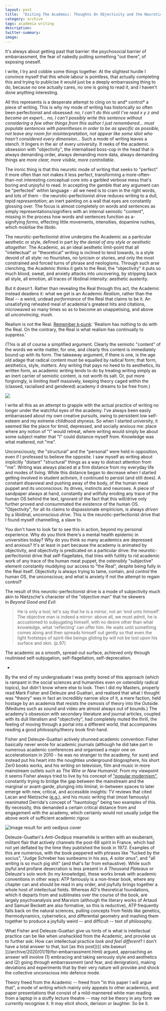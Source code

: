 ```yaml
---
layout: post
title:  "Exiting The Academic: Thoughts On Objectivity and the Neurotic-Perfectionist Drive"
category: archive
tags: academia writing
description:
twitter-summary:
image:
---
```


It's always about getting past that barrier: the psychosocial barrier of embarrassment, the fear of nakedly putting something "out there", of exposing oneself.

I write, I try and cobble some things together. At the slightest hurdle I convince myself that this whole labour is pointless, that actually completing this and trying to publicise it would just be a deeply embarrassing thing to do, because no one actually cares, no one is going to read it, and I haven't done anything interesting.
<!--description-->
All this represents is a desperate attempt to cling on to and* control* a piece of writing. This is why my mode of writing has historically so often been perfectionist and obsessed: *no, I can't do this until I've read x y z and become an expert... no, I can't possibly write this sentence without considering a few other things from this author I just remembered... must populate sentences with parentheses in order to be as specific as possible, not leave any room for misinterpretation, not appear like some idiot who hasn't considered every dimension...* Such a mode of writing leaves a stench. It lingers in the air of every university. It reeks of the academic obsession with "objectivity", the internalised boss-cop in the head that is always demanding order, always demanding more data, always demanding things are *more clear, more visible, more controllable*.

The ironic thing is that this neurotic mode of writing that seeks to "perfect" it more often than not makes it less perfect, transforming a more-often-than-not interesting conceptual core into a garbled verbose mess that's boring and unjoyful to read. In accepting the gamble that any argument can be "perfected" within language - all we need is to cram in the right words, and lots of them - the neurotic-perfectionist drive reduces writing to a dull, tepid *representation*; an inert painting on a wall that eyes are constantly glossing over. The focus is almost completely on words and sentences as simply representations/signifiers with an internal semiotic "content", missing in the process how words and sentences function as a-signifying *forms*, effecting little movements, intensities, dopamine rushes, which mobilise the libido.

The neurotic-perfectionist drive underpins the Academic as a particular aesthetic or style, defined in part by *the denial of any style or aesthetic altogether*. The Academic, as an ideal aesthetic limit-point that all "intellectual" or "theoretical" writing is inclined to tend towards, is a style devoid of all style: no flourishes, no lyricism or stories, and only the most constrained and forced turns of phrase and neologisms. Through such arse clenching, the Academic thinks it gets to the Real, the "objectivity" it puts so much blood, sweat, and anxiety attacks into uncovering, by stripping back all style, all emotion, all traces of libidinal intensity: aesthetic austerity.

But it doesn't. Rather than revealing the Real through this act, the Academic instead deadens it: what we get is an Academic *Realism*, rather than the Real -- a weird, undead *performance* of the Real that claims to be it. An unsatisfying reheated meal of academia's greatest hits and citations, microwaved so many times so as to become an unappetising, and above all *unconvincing*, mush.

Realism is not the Real. [Remember k-punk](http://k-punk.abstractdynamics.org/archives/005660.html): 'Realism has nothing to do with the Real. On the contrary, the Real is what realism has continually to suppress.'

(This is all of course a simplified argument. Clearly the semiotic "content" of the words we write matter, for one, and clearly this content is immediately bound up with its form. The takeaway argument, if there is one, is the age old adage that radical content must be equalled by radical form; that form, aesthetics, style, *matters.* Any writing that pays no heed to its aesthetics, its written form, as academic writing tends to do by treating writing simply as an inert carrier of semiotic content, is not worth its salt. Or, put more forgivingly, is limiting itself massively, keeping theory caged within the (classed, racialised and gendered) academy it dreams to be free from.)

[![](https://1.bp.blogspot.com/-cl-pQhIexik/Xk63t1liSlI/AAAAAAAAA78/YT2pJXTju-M7W1l3ZSVR2n1L9AUhPpolQCLcBGAsYHQ/s320/the%2Bcaller2.jpg)](https://1.bp.blogspot.com/-cl-pQhIexik/Xk63t1liSlI/AAAAAAAAA78/YT2pJXTju-M7W1l3ZSVR2n1L9AUhPpolQCLcBGAsYHQ/s1600/the%2Bcaller2.jpg)

I write all this as an attempt to grapple with the actual practice of writing no longer under the watchful eyes of the academy. I've always been easily embarrassed about my own creative pursuits, owing to persistent low self-esteem and my extreme childhood shyness. So when I started university, it seemed like the place for timid, depressed, and socially anxious me: place where any notion of "I" would retreat, where writing would simply be about some subject matter that "I" could distance myself from. Knowledge was what mattered, not "me".

Unconsciously, the "structural" and the "personal" were held in opposition, even if I professed to believe the opposite. I saw myself as writing about implicitly "distant" "structural" things as a way to distract attention from "me". Writing was always placed at a firm distance from my everyday life and modes of living. While this distance began to decrease when I started getting involved in student activism, it continued to persist (and still does). A constant disavowal and pushing away of the body, of the human meat puppet and its unconscious: its drives, instincts and neuroses. A piece of sandpaper always at hand, constantly and willfully eroding any trace of the human OS behind the text, ignorant of the fact that this will/drive only further proved and consummated the existence of the human OS. "Objectivity", for all its claims to dispassionate empiricism, is always *driven* by a libidinal, unconscious *drive*. This is the neurotic-perfectionist drive that I found myself channelling, a slave to.

You don't have to look far to see this in action, beyond my personal experience. Why do you think there's a mental health epidemic in universities today? Why do you think so many academics are depressed and anxious? It's at least in part because the academy is animated by objectivity, and objectivity is predicated on a particular drive: the neurotic-perfectionist drive that self-flagellates, that tries with futility to rid academic work of any trace of the human meat puppet, the ostensibly "subjective" element constantly muddying our access to "the Real", despite being fully in the Real itself. Objectivity is always trying to tame, contain, and *control* the human OS, the unconscious; and what is anxiety if not the attempt to regain control?

The result of this neurotic-perfectionist drive is a mode of subjectivity much akin to Nietzsche's character of the "objective man" that he skewers in *Beyond Good and Evil*:

> He is only a tool; let's say that he is a *mirror*, not an 'end unto himself'. The objective man is indeed a mirror: above all, we must admit, he is accustomed to subjugating himself, with no desire other than what knowledge, what 'reflecting' can offer him. He waits until something comes along and then spreads himself out gently so that even the light footsteps of spirit-like beings gliding by will not be lost upon his surface and skin. (p.97)

The academic as a smooth, spread-out surface, achieved only through routinised self-subjugation, self-flagellation, self-deprecation.

*

By the end of my undergraduate I was pretty bored of this approach (which is rampant in the social sciences and humanities even on ostensibly radical topics), but didn't know where else to look. Then I did my Masters, properly read Mark Fisher and Deleuze and Guattari, and realised that what I thought was "theory" was in fact an incredibly narrow slice of it, a mere faction, held hostage by an academia that resists the osmosis of theory into the Outside. (Mediums such as sound and video are almost always out of bounds.) The academy's obsession with secondary literature and journal articles, coupled with its dull literalism and "objectivity", had completely muted the thrill, the feeling of moving through a portal into a different world, that accompanies reading a good philosophy/theory book first-hand.

Fisher and Deleuze-Guattari actively shunned academic convention: Fisher basically never wrote for academic journals (although he did take part in numerous academic conferences and organised a major one on accelerationism in 2010 - he was no stranger to the academy, for sure) and instead put his heart into the noughties underground blogosphere, his short Zer0 books works, and his writing on television, film and music in more mainstream outlets such as *The Wire* or *New Humanist*. From my viewpoint it seems Fisher always tried to live by his concept of ["popular modernism"](https://tribunemag.co.uk/2019/01/mark-fisher-kpunk-popular-modernism), constantly trying to bridge the gap between the mainstream and the marginal or avant-garde, plunging into liminal, in-between spaces to later emerge with new, critical, and accessible insights: TV reviews that cited Lacan and Nietzsche ([e.g.](https://newhumanist.org.uk/articles/4448/beyond-good-and-evil-breaking-bad)), and his music writing that (most famously) reanimated Derrida's concept of "hauntology" being two examples of this. By necessity, this demanded a certain critical distance from and engagement with the academy, which certainly would not usually judge the above work of sufficient academic rigour.

![Image result for anti oedipus cover](https://i.pinimg.com/originals/d1/c9/8f/d1c98ffc5dd3a51afe6ab033acb6f1d9.jpg)

Deleuze-Guattari's *Anti-Oedipus* meanwhile is written with an exuberant, militant flair that actively channels the post-68 spirit in France, which had not yet deflated by the time they published the book in 1972. Examples of this are numerous, with the book peppered with phrases like "fucked by the socius", "Judge Schreber has sunbeams in his ass, *A solar anus*", and "all writing is so much pig shit" (and that's far from exhaustive). While such joyful and profane desecration is less present in *A Thousand Plateaus* or Deleuze's solo work (to my knowledge), these works break with academic conventions in other ways: ATP famously is a non-linear book, where any chapter can and should be read in any order, and joyfully brings together a whole host of intellectual fields. Whereas AO's theoretical foundations, which it departs from and sublimates over the course of the book, are largely psychoanalysis and Marxism (although the literary works of Artaud and Samuel Beckett are also formative, so this is reductive), ATP frequently falls back on the natural sciences, pulling concepts from fields like genetics, thermodynamics, cybernetics, and differential geometry and mashing them together to produce a joyfully weird -- and difficult -- text of philosophy.

What Fisher and Deleuze-Guattari give us hints of is what is intellectual practice can be like when unshackled from the Academic, and provoke us to further ask: How can intellectual practice *look and feel different*? I don't have a total answer to that, but [as this post]({{ site.baseurl }}/archive/2020/01/19/for-embarrassment.html) argued, approaching an answer will involve (1) embracing and taking seriously style and aesthetics and (2) going *through* embarrassment (and fear, and denigration), making deviations and experiments that by their very nature will provoke and shock the collective unconscious into defence mode.

Theory freed from the Academic -- freed from "in this paper I will argue that", a mode of writing which mainly only appeals to other academics, and paper presentations that consist of a mild-mannered white man reading from a laptop in a stuffy lecture theatre -- may not be theory in any form we currently recognise it. It may elicit shock, derision or laughter. So be it.
